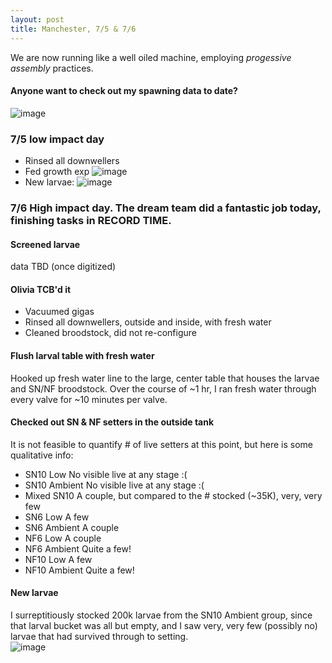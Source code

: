 ```yaml
---
layout: post
title: Manchester, 7/5 & 7/6
---
```


We are now running like a well oiled machine, employing _progessive assembly_ practices. 

#### Anyone want to check out my spawning data to date?
![image](https://user-images.githubusercontent.com/17264765/27981912-b932d102-6349-11e7-8b3b-172f9b4044ed.png)

### 7/5 low impact day
  * Rinsed all downwellers
  * Fed growth exp 
  ![image](https://user-images.githubusercontent.com/17264765/27981754-02d7d7e8-6346-11e7-9407-41a8eb5d57c7.png)
  * New larvae: 
  ![image](https://user-images.githubusercontent.com/17264765/27981770-538af170-6346-11e7-9bf5-509445971e19.png)

### 7/6 High impact day.  The dream team did a fantastic job today, finishing tasks in RECORD TIME. 

#### Screened larvae
data TBD (once digitized)

#### Olivia TCB'd it
  * Vacuumed gigas
  * Rinsed all downwellers, outside and inside, with fresh water
  * Cleaned broodstock, did not re-configure

#### Flush larval table with fresh water
Hooked up fresh water line to the large, center table that houses the larvae and SN/NF broodstock. Over the course of ~1 hr, I ran fresh water through every valve for ~10 minutes per valve.

#### Checked out SN & NF setters in the outside tank
It is not feasible to quantify # of live setters at this point, but here is some qualitative info:
  * SN10 Low      No visible live at any stage :(
  * SN10 Ambient  No visible live at any stage :(
  * Mixed SN10    A couple, but compared to the # stocked (~35K), very, very few
  * SN6 Low       A few
  * SN6 Ambient   A couple
  * NF6 Low       A couple
  * NF6 Ambient   Quite a few!
  * NF10 Low      A few
  * NF10 Ambient  Quite a few!

#### New larvae 
I surreptitiously stocked 200k larvae from the SN10 Ambient group, since that larval bucket was all but empty, and I saw very, very few (possibly no) larvae that had survived through to setting.  
![image](https://user-images.githubusercontent.com/17264765/27981804-fd89007c-6346-11e7-876e-455da026acc9.png)




